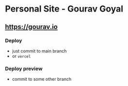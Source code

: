 # Personal Site - Gourav Goyal

## https://gourav.io

### Deploy

- just commit to main branch
- or `vercel`

### Deploy preview

- commit to some other branch
